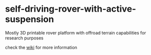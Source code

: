 # self-driving-rover-with-active-suspension
Mostly 3D printable rover platform with offroad terrain capabilities for research purposes

check the [wiki](https://github.com/JCOCA-Tech/self-driving-rover-with-active-suspension/wiki) for more information
